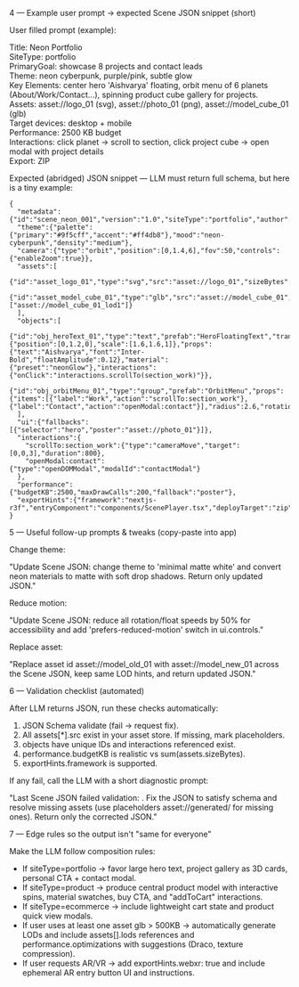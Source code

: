 4 — Example user prompt → expected Scene JSON snippet (short)

User filled prompt (example):

Title: Neon Portfolio  
SiteType: portfolio  
PrimaryGoal: showcase 8 projects and contact leads  
Theme: neon cyberpunk, purple/pink, subtle glow  
Key Elements: center hero 'Aishvarya' floating, orbit menu of 6 planets (About/Work/Contact...), spinning product cube gallery for projects.  
Assets: asset://logo_01 (svg), asset://photo_01 (png), asset://model_cube_01 (glb)  
Target devices: desktop + mobile  
Performance: 2500 KB budget  
Interactions: click planet → scroll to section, click project cube → open modal with project details  
Export: ZIP

Expected (abridged) JSON snippet — LLM must return full schema, but here is a tiny example:

```
{
  "metadata": {"id":"scene_neon_001","version":"1.0","siteType":"portfolio","author":"user"},
  "theme":{"palette":{"primary":"#9f5cff","accent":"#ff4db8"},"mood":"neon-cyberpunk","density":"medium"},
  "camera":{"type":"orbit","position":[0,1.4,6],"fov":50,"controls":{"enableZoom":true}},
  "assets":[
    {"id":"asset_logo_01","type":"svg","src":"asset://logo_01","sizeBytes":2345},
    {"id":"asset_model_cube_01","type":"glb","src":"asset://model_cube_01","sizeBytes":1200000,"lods":["asset://model_cube_01_lod1"]}
  ],
  "objects":[
    {"id":"obj_heroText_01","type":"text","prefab":"HeroFloatingText","transform":{"position":[0,1.2,0],"scale":[1.6,1.6,1]},"props":{"text":"Aishvarya","font":"Inter-Bold","floatAmplitude":0.12},"material":{"preset":"neonGlow"},"interactions":{"onClick":"interactions.scrollTo(section_work)"}},
    {"id":"obj_orbitMenu_01","type":"group","prefab":"OrbitMenu","props":{"items":[{"label":"Work","action":"scrollTo:section_work"},{"label":"Contact","action":"openModal:contact"}],"radius":2.6,"rotationSpeed":0.02}}
  ],
  "ui":{"fallbacks":[{"selector":"hero","poster":"asset://photo_01"}]},
  "interactions":{
    "scrollTo:section_work":{"type":"cameraMove","target":[0,0,3],"duration":800},
    "openModal:contact":{"type":"openDOMModal","modalId":"contactModal"}
  },
  "performance":{"budgetKB":2500,"maxDrawCalls":200,"fallback":"poster"},
  "exportHints":{"framework":"nextjs-r3f","entryComponent":"components/ScenePlayer.tsx","deployTarget":"zip"}
}
```

5 — Useful follow-up prompts & tweaks (copy-paste into app)

Change theme:

"Update Scene JSON: change theme to 'minimal matte white' and convert neon materials to matte with soft drop shadows. Return only updated JSON."

Reduce motion:

"Update Scene JSON: reduce all rotation/float speeds by 50% for accessibility and add 'prefers-reduced-motion' switch in ui.controls."

Replace asset:

"Replace asset id asset://model_old_01 with asset://model_new_01 across the Scene JSON, keep same LOD hints, and return updated JSON."


6 — Validation checklist (automated)

After LLM returns JSON, run these checks automatically:

1. JSON Schema validate (fail -> request fix).
2. All assets[*].src exist in your asset store. If missing, mark placeholders.
3. objects have unique IDs and interactions referenced exist.
4. performance.budgetKB is realistic vs sum(assets.sizeBytes).
5. exportHints.framework is supported.

If any fail, call the LLM with a short diagnostic prompt:

"Last Scene JSON failed validation: <list errors>. Fix the JSON to satisfy schema and resolve missing assets (use placeholders asset://generated/<desc> for missing ones). Return only the corrected JSON."


7 — Edge rules so the output isn't "same for everyone"

Make the LLM follow composition rules:

- If siteType=portfolio → favor large hero text, project gallery as 3D cards, personal CTA + contact modal.
- If siteType=product → produce central product model with interactive spins, material swatches, buy CTA, and "addToCart" interactions.
- If siteType=ecommerce → include lightweight cart state and product quick view modals.
- If user uses at least one asset glb > 500KB → automatically generate LODs and include assets[].lods references and performance.optimizations with suggestions (Draco, texture compression).
- If user requests AR/VR → add exportHints.webxr: true and include ephemeral AR entry button UI and instructions.